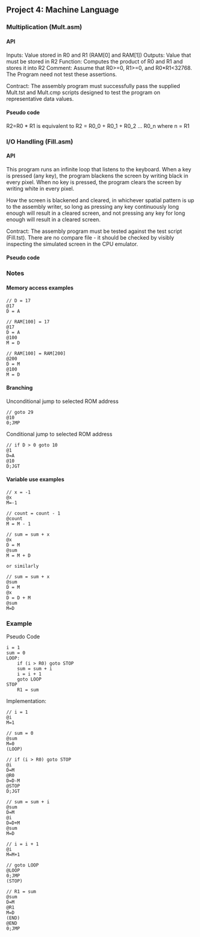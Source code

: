 ## Project 4: Machine Language
### Multiplication (Mult.asm)
#### API
Inputs: Value stored in R0 and R1 (RAM[0] and RAM[1])
Outputs: Value that must be stored in R2
Function: Computes the product of R0 and R1 and stores it into R2
Comment:
Assume that R0>=0, R1>=0, and R0*R1<32768. The Program need not test these assertions.

Contract: The assembly program must successfully pass the supplied Mult.tst and Mult.cmp scripts designed to test the program on representative data values. 

#### Pseudo code
R2=R0 * R1 is equivalent to R2 = R0_0 + R0_1 + R0_2 ... R0_n where n = R1





### I/O Handling (Fill.asm)
#### API
This program runs an infinite loop that listens to the keyboard. When a key is pressed (any key), the program blackens the screen by writing black in every pixel. When no key is pressed, the program clears the screen by writing white in every pixel.

How the screen is blackened and cleared, in whichever spatial pattern is up to the assembly writer, so long as pressing any key continuously long enough will result in a cleared screen, and not pressing any key for long enough will result in a cleared screen. 

Contract: The assembly program must be tested against the test script (Fill.tst). There are no compare file - it should be checked by visibly inspecting the simulated screen in the CPU emulator.

#### Pseudo code


### Notes
#### Memory access examples
```
// D = 17
@17
D = A

// RAM[100] = 17
@17
D = A
@100
M = D

// RAM[100] = RAM[200]
@200
D = M
@100
M = D
```

#### Branching 
Unconditional jump to selected ROM address
```
// goto 29
@10
0;JMP
```
Conditional jump to selected ROM address
```
// if D > 0 goto 10
@1
D=A
@10
D;JGT
```

#### Variable use examples
```
// x = -1
@x
M=-1

// count = count - 1
@count
M = M - 1

// sum = sum + x
@x
D = M
@sum
M = M + D

or similarly

// sum = sum + x
@sum
D = M
@x
D = D + M
@sum
M=D
```


### Example

Pseudo Code
```
i = 1
sum = 0
LOOP:
    if (i > R0) goto STOP
    sum = sum + i
    i = i + 1
    goto LOOP
STOP
    R1 = sum
```
Implementation:
```
// i = 1
@i
M=1

// sum = 0
@sum
M=0
(LOOP)

// if (i > R0) goto STOP
@i
D=M
@R0
D=D-M
@STOP
D;JGT

// sum = sum + i
@sum
D=M
@i
D=D+M
@sum
M=D

// i = i + 1
@i
M=M+1

// goto LOOP
@LOOP
0;JMP
(STOP)

// R1 = sum
@sum
D=M
@R1
M=D
(END)
@END
0;JMP
```
